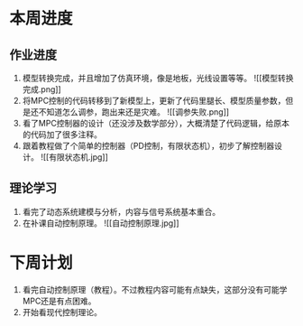 # 本周进度

## 作业进度
1. 模型转换完成，并且增加了仿真环境，像是地板，光线设置等等。
![[模型转换完成.png]]
2. 将MPC控制的代码转移到了新模型上，更新了代码里腿长、模型质量参数，但是还不知道怎么调参，跑出来还是灾难。
![[调参失败.png]]
3. 看了MPC控制器的设计（还没涉及数学部分），大概清楚了代码逻辑，给原本的代码加了很多注释。
4. 跟着教程做了个简单的控制器（PD控制，有限状态机），初步了解控制器设计。
![[有限状态机.jpg]]
## 理论学习
1. 看完了动态系统建模与分析，内容与信号系统基本重合。
2. 在补课自动控制原理。
![[自动控制原理.jpg]]
# 下周计划
1. 看完自动控制原理（教程）。不过教程内容可能有点缺失，这部分没有可能学MPC还是有点困难。
2. 开始看现代控制理论。